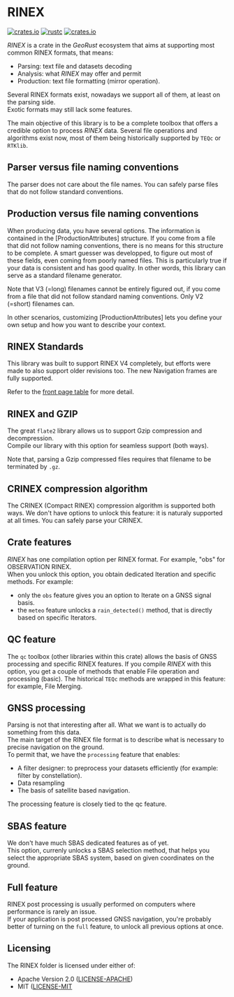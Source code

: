 # RINEX

[![crates.io](https://img.shields.io/crates/v/rinex.svg)](https://crates.io/crates/rinex)
[![rustc](https://img.shields.io/badge/rustc-1.64%2B-blue.svg)](https://img.shields.io/badge/rustc-1.64%2B-blue.svg)
[![crates.io](https://docs.rs/rinex/badge.svg)](https://docs.rs/rinex/badge.svg)

*RINEX* is a crate in the *GeoRust* ecosystem that aims at supporting
most common RINEX formats, that means:

- Parsing: text file and datasets decoding
- Analysis: what *RINEX* may offer and permit
- Production: text file formatting (mirror operation).

Several RINEX formats exist, nowadays we support all of them, at least on the parsing side.   
Exotic formats may still lack some features.  

The main objective of this library is to be a complete toolbox that offers a credible
option to process *RINEX* data. Several file operations and algorithms exist now,
most of them being historically supported by `TEQc` or `RTKlib`.

## Parser versus file naming conventions

The parser does not care about the file names. You can safely parse
files that do not follow standard conventions.

## Production versus file naming conventions

When producing data, you have several options. The information is contained
in the [ProductionAttributes] structure. 
If you come from a file that did not follow naming conventions, there is no means
for this structure to be complete. A smart guesser was developped, to figure out
most of these fields, even coming from poorly named files. This is particularly true
if your data is consistent and has good quality. In other words, this library
can serve as a standard filename generator.

Note that V3 (=long) filenames cannot be entirely figured out, if you come from a file
that did not follow standard naming conventions. Only V2 (=short) filenames can.

In other scenarios, customizing [ProductionAttributes] lets you define your own setup
and how you want to describe your context.

## RINEX Standards

This library was built to support RINEX V4 completely, but efforts
were made to also support older revisions too. The new Navigation frames are fully supported.

Refer to the [front page table](https://github.com/georust/rinex/#rinex-standards)
for more detail.

## RINEX and GZIP

The great `flate2` library allows us to support Gzip compression and decompression.  
Compile our library with this option for seamless support (both ways).  

Note that, parsing a Gzip compressed files requires that filename to be terminated by `.gz`.

## CRINEX compression algorithm

The CRINEX (Compact RINEX) compression algorithm is supported both ways.
We don't have options to unlock this feature: it is naturaly supported at all times. 
You can safely parse your CRINEX.

## Crate features

*RINEX* has one compilation option per RINEX format. For example, "obs" for OBSERVATION RINEX.   
When you unlock this option, you obtain dedicated Iteration and specific methods. 
For example:

- only the `obs` feature gives you an option to Iterate on a GNSS signal basis.
- the `meteo` feature unlocks a `rain_detected()` method, that is directly based
on specific Iterators.

## QC feature

The `qc` toolbox (other libraries within this crate) allows the basis of GNSS processing
and specific RINEX features. If you compile *RINEX* with this option, you get a couple of
methods that enable File operation and processing (basic). The historical `TEQc` methods
are wrapped in this feature: for example, File Merging.

## GNSS processing

Parsing is not that interesting after all. What we want is to actually do something from this data.    
The main target of the RINEX file format is to describe what is necessary to precise navigation on the ground.  
To permit that, we have the `processing` feature that enables:

- A filter designer: to preprocess your datasets efficiently (for example: filter by constellation).
- Data resampling
- The basis of satellite based navigation.

The processing feature is closely tied to the qc feature.

## SBAS feature

We don't have much SBAS dedicated features as of yet.  
This option, currenly unlocks a SBAS selection method, that helps you select the appropriate
SBAS system, based on given coordinates on the ground.

## Full feature

RINEX post processing is usually performed on computers where performance is rarely an issue.  
If your application is post processed GNSS navigation, you're probably better of turning on the
`full` feature, to unlock all previous options at once.

## Licensing

The RINEX folder is licensed under either of:

* Apache Version 2.0 ([LICENSE-APACHE](http://www.apache.org/licenses/LICENSE-2.0))
* MIT ([LICENSE-MIT](http://opensource.org/licenses/MIT)
